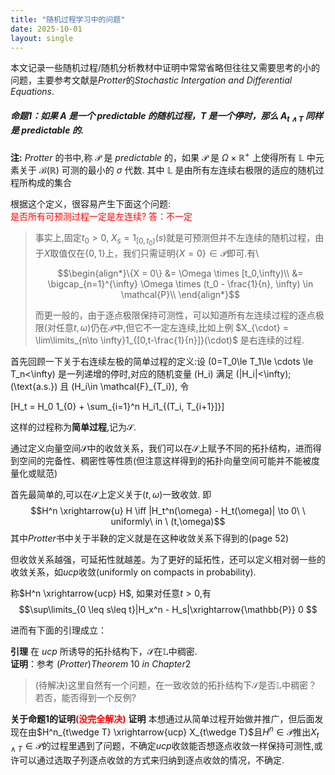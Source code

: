 ```yaml
---
title: "随机过程学习中的问题"
date: 2025-10-01
layout: single
---
```


本文记录一些随机过程/随机分析教材中证明中常常省略但往往又需要思考的小的问题，主要参考文献是$Protter$的$Stochastic$ $Intergation$ $and$ $Differential$ $Equations$.
##### 命题1：如果 $A$ 是一个 $predictable$ 的随机过程，$T$ 是一个停时，那么 $A_{t\wedge T}$ 同样是 $predictable$ 的.

**注:** $Protter$ 的书中,称 $\mathcal{P}$ 是 $predictable$ 的，如果 $\mathcal{P}$ 是 $\Omega\times \mathbb{R}^+$ 上使得所有 $\mathbb{L}$ 中元素关于 $\mathcal{B}(\mathbb{R})$ 可测的最小的 $\sigma$ 代数. 其中 $\mathbb{L}$ 是由所有左连续右极限的适应的随机过程所构成的集合

根据这个定义，很容易产生下面这个问题:  
<span style="color:red">是否所有可预测过程一定是左连续? 答：不一定</span>
>事实上,固定$t_0 >0$, $X_s = 1_{[0,t_0)}(s)$就是可预测但并不左连续的随机过程，由于$X$取值仅在$\{0,1\}$上，我们只需证明$\{X = 0\} \in \mathcal{P}$即可.有\\
>
>$$\begin{align*}\{X = 0\} &= \Omega \times [t_0,\infty)\\
&= \bigcap_{n=1}^{\infty} \Omega \times (t_0 - \frac{1}{n}, \infty) \in \mathcal{P}\\ \end{align*}$$
>
>而更一般的，由于逐点极限保持可测性，可以知道所有左连续过程的逐点极限(对任意$t,\omega$)仍在$\mathcal{P}$中,但它不一定左连续,比如上例 $X_{\cdot} = \lim\limits_{n\to \infty}1_{[0,t-\frac{1}{n}]}(\cdot)$ 是右连续的过程.

首先回顾一下关于右连续左极的简单过程的定义:设
\(0=T_0\le T_1\le \cdots \le T_n<\infty\) 是一列递增的停时,对应的随机变量 \(H_i\) 满足 \(|H_i|<\infty\)\; \(\text{a.s.}\) 且
\(H_i\in \mathcal{F}_{T_i}\), 令

\[H_t = H_0 1_{0} + \sum_{i=1}^n H_i1_{(T_i, T_{i+1}]}\]

这样的过程称为**简单过程**,记为$\mathcal{S}$.

通过定义向量空间$\mathcal{S}$中的收敛关系，我们可以在$\mathcal{S}$上赋予不同的拓扑结构，进而得到空间的完备性、稠密性等性质(但注意这样得到的拓扑向量空间可能并不能被度量化或赋范)

首先最简单的,可以在$\mathcal{S}$上定义关于$(t,\omega)$一致收敛. 即
$$H^n \xrightarrow{u} H \iff |H_t^n(\omega) - H_t(\omega)| \to 0\ \  uniformly\  in \ (t,\omega)$$
其中$Protter$书中关于半鞅的定义就是在这种收敛关系下得到的(page 52)

但收敛关系越强，可延拓性就越差。为了更好的延拓性，还可以定义相对弱一些的收敛关系，如$ucp$收敛(uniformly on compacts in probability). 

称$H^n \xrightarrow{ucp} H$, 如果对任意$t >0$,有
$$\sup\limits_{0 \leq s\leq t}|H_x^n - H_s|\xrightarrow{\mathbb{P}} 0 $$

进而有下面的引理成立：

**引理** 在 $ucp$ 所诱导的拓扑结构下，$\mathcal{S}$在$\mathbb{L}$中稠密.  
**证明**：参考 $(Protter) Theorem \ 10 \ in \ Chapter 2$ 

>(待解决)这里自然有一个问题，在一致收敛的拓扑结构下$\mathcal{S}$是否$\mathbb{L}$中稠密？若否，能否得到一个反例?

**关于命题1的证明<span style="color:red">(没完全解决)</span>**
**证明** 本想通过从简单过程开始做并推广，但后面发现在由$H^n_{t\wedge T} \xrightarrow{ucp} X_{t\wedge T}$且$H^n \in \mathcal{P}$推出$X_{t\wedge T} \in \mathcal{P}$的过程里遇到了问题，不确定$ucp$收敛能否想逐点收敛一样保持可测性,或许可以通过选取子列逐点收敛的方式来归纳到逐点收敛的情况，不确定.




